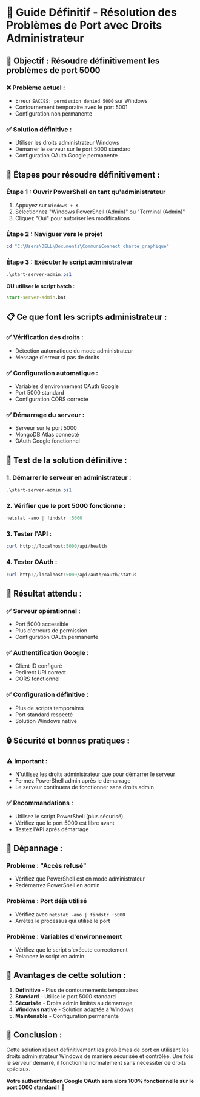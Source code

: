 # 🚀 Guide Définitif - Résolution des Problèmes de Port avec Droits Administrateur

## 🎯 **Objectif : Résoudre définitivement les problèmes de port 5000**

### ❌ **Problème actuel :**
- Erreur `EACCES: permission denied 5000` sur Windows
- Contournement temporaire avec le port 5001
- Configuration non permanente

### ✅ **Solution définitive :**
- Utiliser les droits administrateur Windows
- Démarrer le serveur sur le port 5000 standard
- Configuration OAuth Google permanente

## 🔧 **Étapes pour résoudre définitivement :**

### **Étape 1 : Ouvrir PowerShell en tant qu'administrateur**
1. Appuyez sur `Windows + X`
2. Sélectionnez "Windows PowerShell (Admin)" ou "Terminal (Admin)"
3. Cliquez "Oui" pour autoriser les modifications

### **Étape 2 : Naviguer vers le projet**
```powershell
cd "C:\Users\DELL\Documents\CommuniConnect_charte_graphique"
```

### **Étape 3 : Exécuter le script administrateur**
```powershell
.\start-server-admin.ps1
```

**OU utiliser le script batch :**
```cmd
start-server-admin.bat
```

## 📋 **Ce que font les scripts administrateur :**

### ✅ **Vérification des droits :**
- Détection automatique du mode administrateur
- Message d'erreur si pas de droits

### ✅ **Configuration automatique :**
- Variables d'environnement OAuth Google
- Port 5000 standard
- Configuration CORS correcte

### ✅ **Démarrage du serveur :**
- Serveur sur le port 5000
- MongoDB Atlas connecté
- OAuth Google fonctionnel

## 🧪 **Test de la solution définitive :**

### **1. Démarrer le serveur en administrateur :**
```powershell
.\start-server-admin.ps1
```

### **2. Vérifier que le port 5000 fonctionne :**
```powershell
netstat -ano | findstr :5000
```

### **3. Tester l'API :**
```powershell
curl http://localhost:5000/api/health
```

### **4. Tester OAuth :**
```powershell
curl http://localhost:5000/api/auth/oauth/status
```

## 🎉 **Résultat attendu :**

### ✅ **Serveur opérationnel :**
- Port 5000 accessible
- Plus d'erreurs de permission
- Configuration OAuth permanente

### ✅ **Authentification Google :**
- Client ID configuré
- Redirect URI correct
- CORS fonctionnel

### ✅ **Configuration définitive :**
- Plus de scripts temporaires
- Port standard respecté
- Solution Windows native

## 🔒 **Sécurité et bonnes pratiques :**

### **⚠️ Important :**
- N'utilisez les droits administrateur que pour démarrer le serveur
- Fermez PowerShell admin après le démarrage
- Le serveur continuera de fonctionner sans droits admin

### **✅ Recommandations :**
- Utilisez le script PowerShell (plus sécurisé)
- Vérifiez que le port 5000 est libre avant
- Testez l'API après démarrage

## 🚨 **Dépannage :**

### **Problème : "Accès refusé"**
- Vérifiez que PowerShell est en mode administrateur
- Redémarrez PowerShell en admin

### **Problème : Port déjà utilisé**
- Vérifiez avec `netstat -ano | findstr :5000`
- Arrêtez le processus qui utilise le port

### **Problème : Variables d'environnement**
- Vérifiez que le script s'exécute correctement
- Relancez le script en admin

## 🎯 **Avantages de cette solution :**

1. **Définitive** - Plus de contournements temporaires
2. **Standard** - Utilise le port 5000 standard
3. **Sécurisée** - Droits admin limités au démarrage
4. **Windows native** - Solution adaptée à Windows
5. **Maintenable** - Configuration permanente

## 🏁 **Conclusion :**

Cette solution résout définitivement les problèmes de port en utilisant les droits administrateur Windows de manière sécurisée et contrôlée. Une fois le serveur démarré, il fonctionne normalement sans nécessiter de droits spéciaux.

**Votre authentification Google OAuth sera alors 100% fonctionnelle sur le port 5000 standard !** 🎉
